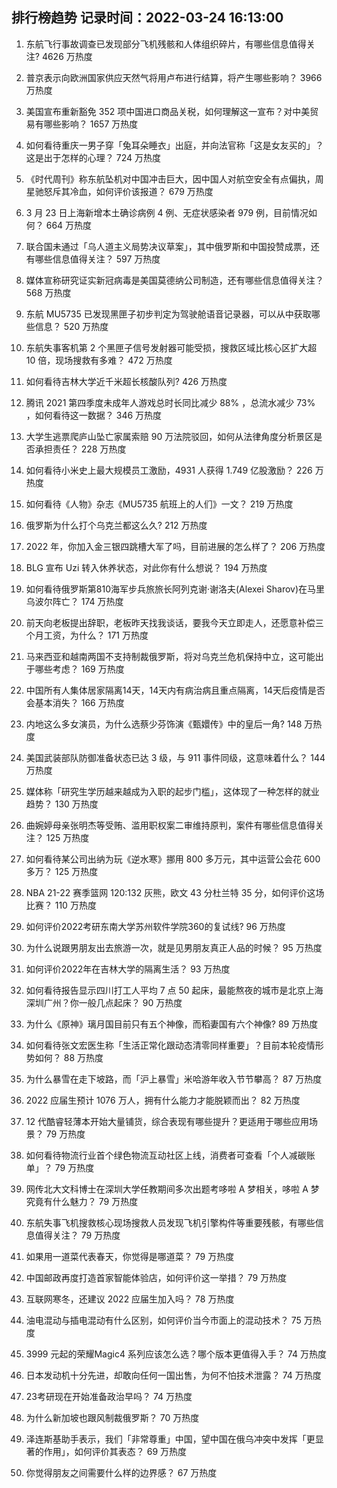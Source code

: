 
## 排行榜趋势 记录时间：2022-03-24 16:13:00
  
  1. 东航飞行事故调查已发现部分飞机残骸和人体组织碎片，有哪些信息值得关注? 4626 万热度
    
  2. 普京表示向欧洲国家供应天然气将用卢布进行结算，将产生哪些影响？ 3966 万热度
    
  3. 美国宣布重新豁免 352 项中国进口商品关税，如何理解这一宣布？对中美贸易有哪些影响？ 1657 万热度
    
  4. 如何看待重庆一男子穿「兔耳朵睡衣」出庭，并向法官称「这是女友买的」？这是出于怎样的心理？ 724 万热度
    
  5. 《时代周刊》称东航坠机对中国冲击巨大，因中国人对航空安全有点偏执，周星驰怒斥其冷血，如何评价该报道？ 679 万热度
    
  6. 3 月 23 日上海新增本土确诊病例 4 例、无症状感染者 979 例，目前情况如何？ 664 万热度
    
  7. 联合国未通过「乌人道主义局势决议草案」，其中俄罗斯和中国投赞成票，还有哪些信息值得关注？ 597 万热度
    
  8. 媒体宣称研究证实新冠病毒是美国莫德纳公司制造，还有哪些信息值得关注？ 568 万热度
    
  9. 东航 MU5735 已发现黑匣子初步判定为驾驶舱语音记录器，可以从中获取哪些信息？ 520 万热度
    
  10. 东航失事客机第 2 个黑匣子信号发射器可能受损，搜救区域比核心区扩大超 10 倍，现场搜救有多难？ 472 万热度
    
  11. 如何看待吉林大学近千米超长核酸队列? 426 万热度
    
  12. 腾讯 2021 第四季度未成年人游戏总时长同比减少 88% ，总流水减少 73% ，如何看待这一数据？ 346 万热度
    
  13. 大学生逃票爬庐山坠亡家属索赔 90 万法院驳回，如何从法律角度分析景区是否承担责任？ 228 万热度
    
  14. 如何看待小米史上最大规模员工激励，4931 人获得 1.749 亿股激励？ 226 万热度
    
  15. 如何看待《人物》杂志《MU5735 航班上的人们》一文？ 219 万热度
    
  16. 俄罗斯为什么打个乌克兰都这么久? 212 万热度
    
  17. 2022 年，你加入金三银四跳槽大军了吗，目前进展的怎么样了？ 206 万热度
    
  18. BLG 宣布 Uzi 转入休养状态，对此你有什么想说？ 194 万热度
    
  19. 如何看待俄罗斯第810海军步兵旅旅长阿列克谢·谢洛夫(Alexei Sharov)在马里乌波尔阵亡？ 174 万热度
    
  20. 前天向老板提出辞职，老板昨天找我谈话，要我今天立即走人，还愿意补偿三个月工资，为什么？ 171 万热度
    
  21. 马来西亚和越南两国不支持制裁俄罗斯，将对乌克兰危机保持中立，这可能出于哪些考虑？ 169 万热度
    
  22. 中国所有人集体居家隔离14天，14天内有病治病且重点隔离，14天后疫情是否会基本消失？ 166 万热度
    
  23. 内地这么多女演员，为什么选蔡少芬饰演《甄嬛传》中的皇后一角? 148 万热度
    
  24. 美国武装部队防御准备状态已达 3 级，与 911 事件同级，这意味着什么？ 144 万热度
    
  25. 媒体称「研究生学历越来越成为入职的起步门槛」，这体现了一种怎样的就业趋势？ 130 万热度
    
  26. 曲婉婷母亲张明杰等受贿、滥用职权案二审维持原判，案件有哪些信息值得关注？ 125 万热度
    
  27. 如何看待某公司出纳为玩《逆水寒》挪用 800 多万元，其中运营公会花 600 多万？ 125 万热度
    
  28. NBA 21-22 赛季篮网 120:132 灰熊，欧文 43 分杜兰特 35 分，如何评价这场比赛？ 110 万热度
    
  29. 如何评价2022考研东南大学苏州软件学院360的复试线? 96 万热度
    
  30. 为什么说跟男朋友出去旅游一次，就是见男朋友真正人品的时候？ 95 万热度
    
  31. 如何评价2022年在吉林大学的隔离生活？ 93 万热度
    
  32. 如何看待报告显示四川打工人平均 7 点 50 起床，最能熬夜的城市是北京上海深圳广州？你一般几点起床？ 90 万热度
    
  33. 为什么《原神》璃月国目前只有五个神像，而稻妻国有六个神像? 89 万热度
    
  34. 如何看待张文宏医生称「生活正常化跟动态清零同样重要」？目前本轮疫情形势如何？ 88 万热度
    
  35. 为什么暴雪在走下坡路，而「沪上暴雪」米哈游年收入节节攀高？ 87 万热度
    
  36. 2022 应届生预计 1076 万人，拥有什么能力才能脱颖而出？ 82 万热度
    
  37. 12 代酷睿轻薄本开始大量铺货，综合表现有哪些提升？更适用于哪些应用场景？ 79 万热度
    
  38. 如何看待物流行业首个绿色物流互动社区上线，消费者可查看「个人减碳账单」？ 79 万热度
    
  39. 网传北大文科博士在深圳大学任教期间多次出题考哆啦 A 梦相关，哆啦 A 梦究竟有什么魅力？ 79 万热度
    
  40. 东航失事飞机搜救核心现场搜救人员发现飞机引擎构件等重要残骸，有哪些信息值得关注？ 79 万热度
    
  41. 如果用一道菜代表春天，你觉得是哪道菜？ 79 万热度
    
  42. 中国邮政再度打造首家智能体验店，如何评价这一举措？ 79 万热度
    
  43. 互联网寒冬，还建议 2022 应届生加入吗？ 78 万热度
    
  44. 油电混动与插电混动有什么区别，如何评价当今市面上的混动技术？ 75 万热度
    
  45. 3999 元起的荣耀Magic4 系列应该怎么选？哪个版本更值得入手？ 74 万热度
    
  46. 日本发动机十分先进，却敢向任何一国出售，为何不怕技术泄露？ 74 万热度
    
  47. 23考研现在开始准备政治早吗？ 74 万热度
    
  48. 为什么新加坡也跟风制裁俄罗斯？ 70 万热度
    
  49. 泽连斯基助手表示，我们「非常尊重」中国，望中国在俄乌冲突中发挥「更显著的作用」，如何评价其表态？ 69 万热度
    
  50. 你觉得朋友之间需要什么样的边界感？ 67 万热度
    